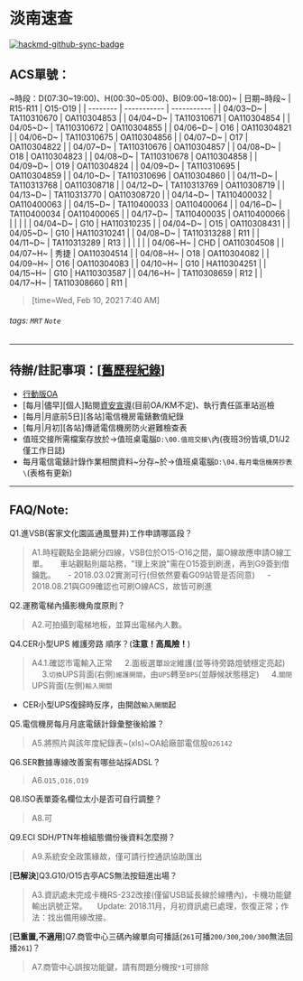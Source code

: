 # 淡南速查

[![hackmd-github-sync-badge](https://hackmd.io/-P9WS37GS2aJXrnumcyzgA/badge)](https://hackmd.io/-P9WS37GS2aJXrnumcyzgA)

## ACS單號：
~時段：D(07:30\~19:00)、H(00:30\~05:00)、B(09:00\~18:00)~
| 日期~時段~ | R15-R11    | O15-O19     |
| -------- | ----------- | ----------- |
| 04/03~D~ | TA110310670 | OA110304853 |
| 04/04~D~ | TA110310671 | OA110304854 |
| 04/05~D~ | TA110310672 | OA110304855 |
| 04/06~D~ | O16 | OA110304821 |
| 04/06~D~ | TA110310675 | OA110304856 |
| 04/07~D~ | O17 | OA110304822 |
| 04/07~D~ | TA110310676 | OA110304857 |
| 04/08~D~ | O18 | OA110304823 |
| 04/08~D~ | TA110310678 | OA110304858 |
| 04/09~D~ | O19 | OA110304824 |
| 04/09~D~ | TA110310695 | OA110304859 |
| 04/10~D~ | TA110310696 | OA110304860 |
| 04/11~D~ | TA110313768 | OA110308718 |
| 04/12~D~ | TA110313769 | OA110308719 |
| 04/13~D~ | TA110313770 | OA110308720 |
| 04/14~D~ | TA110400032 | OA110400063 |
| 04/15~D~ | TA110400033 | OA110400064 |
| 04/16~D~ | TA110400034 | OA110400065 |
| 04/17~D~ | TA110400035 | OA110400066 |
| | | |
| 04/04~D~ | G10 | HA110310235 |
| 04/04~D~ | O15 | OA110308431 |
| 04/05~D~ | G10 | HA110310241 |
| 04/08~D~ | TA110313288 | R11 |
| 04/11~D~ | TA110313289 | R13 |
| | | |
| 04/06~H~ | CHD | OA110304508 |
| 04/07~H~ | 秀捷 | OA110304514 |
| 04/08~H~ | O18 | OA110304082 |
| 04/09~H~ | O16 | OA110304083 |
| 04/10~H~ | G10 | HA110304251 |
| 04/15~H~ | G10 | HA110303587 |
| 04/16~H~ | TA110308659 | R12 |
| 04/17~H~ | TA110308660 | R11 |
> [time=Wed, Feb 10, 2021 7:40 AM]
###### tags: `MRT` `Note`

---

## 待辦/註記事項：[[舊歷程紀錄](https://hackmd.io/BkW2xmduf/)]
* [行動版OA](https://ssl.metro.taipei/oa)
* [每月|儘早][個人]點閱[資安宣導](http://kmmgt2.trtc.com.tw/ESP/listfolders.aspx?uid=2245)(目前OA/KM不定)、執行責任區車站巡檢
* [每月|月底前5日][各站]電信機房電錶數值紀錄
* [每月|月初][各站]傳遞電信機房防火避難檢查表
* 值班交接所需檔案存放於→值班桌電腦`D:\00.值班交接\`內(夜班3份皆填,D1/J2僅工作日誌)
* 每月電信電錶計錄作業相關資料~分存~於→值班桌電腦`D:\04.每月電信機房抄表\`(表格有更新)

---

## FAQ/Note:
Q1.進VSB(客家文化園區通風豎井)工作申請哪區段？
> A1.時程觀點全路網分四線，VSB位於O15-O16之間，屬O線故應申請O線工單。
> 　 車站觀點則屬站務，"理上來說"需在O15簽到刷進，再到G9簽到借鑰匙。
> 　 - 2018.03.02實測可行(但依然要看G09站管是否同意)
> 　 - 2018.08.21與G09確認也可刷O線ACS，故皆可刷進

Q2.運務電梯內攝影機角度原則？
> A2.可拍攝到電梯地板，並算出電梯內人數。

Q4.CER小型UPS 維護旁路 順序？(**注意！高風險！**)
> A4.1.確認市電輸入正常
> 　 2.面板選單`設定`維護(並等待旁路燈號穩定亮起)
> 　 3.`切換`UPS背面(右側)`維護開關`，由`UPS`轉至`BPS`(並靜候狀態穩定)
> 　 4.`關閉`UPS背面(左側)`輸入開關`
* CER小型UPS復歸時反序，由開啟`輸入開關`起

Q5.電信機房每月月底電錶計錄彙整後給誰？
> A5.將照片與該年度紀錄表~(xls)~OA給廠部電信股`026142`

Q6.SER數據專線改善案有哪些站採ADSL？
> A6.`O15,O16,O19`

Q8.ISO表單簽名欄位太小是否可自行調整？
> A8.可

Q9.ECI SDH\/PTN年檢組態備份後資料怎麼撈？
> A9.系統安全政策緣故，僅可請行控通訊協助匯出

\[**已解決**]Q3.G10/O15古亭ACS無法按鈕進出場？
> A3.資訊處未完成卡機RS-232改接(僅留USB延長線於線槽內)，卡機功能鍵輸出訊號正常。
> 　Update: 2018.11月，月初資訊處已處理，恢復正常；作法：找出備用線改接。

\[**已重置,不適用**]Q7.商管中心三碼內線單向可播話(`261`可播`200/300`,`200/300`無法回播`261`)？
> A7.商管中心誤按功能鍵，請有問題分機按`*1`可排除
